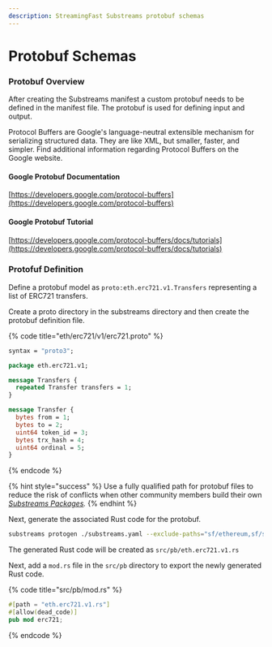 ```yaml
---
description: StreamingFast Substreams protobuf schemas
---
```


# Protobuf Schemas

### Protobuf Overview

After creating the Substreams manifest a custom protobuf needs to be defined in the manifest file. The protobuf is used for defining input and output.

Protocol Buffers are Google's language-neutral extensible mechanism for serializing structured data. They are like XML, but smaller, faster, and simpler. Find additional information regarding Protocol Buffers on the Google website.

#### Google Protobuf Documentation

[https://developers.google.com/protocol-buffers](https://developers.google.com/protocol-buffers)

#### Google Protobuf Tutorial

[https://developers.google.com/protocol-buffers/docs/tutorials](https://developers.google.com/protocol-buffers/docs/tutorials)

### Protofuf Definition

Define a protobuf model as `proto:eth.erc721.v1.Transfers` representing a list of ERC721 transfers.

Create a proto directory in the substreams directory and then create the protobuf definition file.

{% code title="eth/erc721/v1/erc721.proto" %}
```protobuf
syntax = "proto3";

package eth.erc721.v1;

message Transfers {
  repeated Transfer transfers = 1;
}

message Transfer {
  bytes from = 1;
  bytes to = 2;
  uint64 token_id = 3;
  bytes trx_hash = 4;
  uint64 ordinal = 5;
}
```
{% endcode %}

{% hint style="success" %}
Use a fully qualified path for protobuf files to reduce the risk of conflicts when other community members build their own [_Substreams Packages_](../reference-and-specs/packages.md#dependencies)_._
{% endhint %}

Next, generate the associated Rust code for the protobuf.

```bash
substreams protogen ./substreams.yaml --exclude-paths="sf/ethereum,sf/substreams,google"
```

The generated Rust code will be created as `src/pb/eth.erc721.v1.rs`

Next, add a `mod.rs` file in the `src/pb` directory to export the newly generated Rust code.

{% code title="src/pb/mod.rs" %}
```rust
#[path = "eth.erc721.v1.rs"]
#[allow(dead_code)]
pub mod erc721;
```
{% endcode %}
